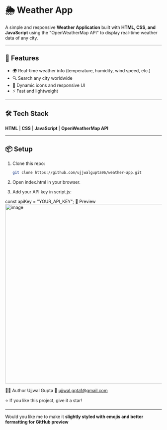 # 🌦️ Weather App

A simple and responsive **Weather Application** built with **HTML, CSS, and JavaScript** using the "OpenWeatherMap API" to display real-time weather data of any city.

---

## 🚀 Features
- 🌍 Real-time weather info (temperature, humidity, wind speed, etc.)  
- 🔍 Search any city worldwide  
- 🌈 Dynamic icons and responsive UI  
- ⚡ Fast and lightweight  

---

## 🛠️ Tech Stack
**HTML** | **CSS** | **JavaScript** | **OpenWeatherMap API**

---

## 📦 Setup
1. Clone this repo:
   ```bash
   git clone https://github.com/ujjwalgupta96/weather-app.git
2. Open index.html in your browser.

3. Add your API key in script.js:

const apiKey = "YOUR_API_KEY";
📸 Preview
<img width="1079" height="576" alt="image" src="https://github.com/user-attachments/assets/61f513ed-0060-43bc-abe1-bda974694084" />



🧑‍💻 Author
Ujjwal Gupta
📧 ujjwal.gpta1@gmail.com

⭐ If you like this project, give it a star!


---

Would you like me to make it **slightly styled with emojis and better formatting for GitHub preview**
